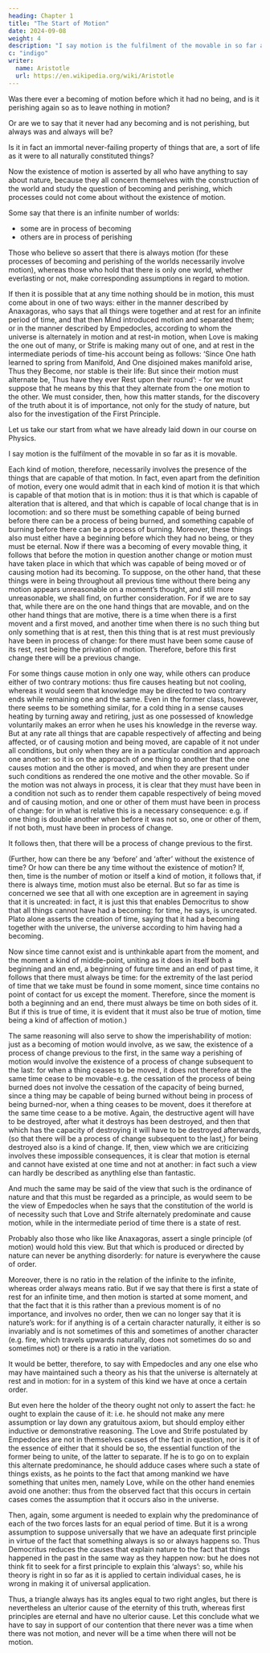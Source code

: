 ```yaml
---
heading: Chapter 1
title: "The Start of Motion"
date: 2024-09-08
weight: 4
description: "I say motion is the fulfilment of the movable in so far as it is movable."
c: "indigo"
writer:
  name: Aristotle 
  url: https://en.wikipedia.org/wiki/Aristotle
---
```




Was there ever a becoming of motion before which it had no being, and is it perishing again so as to leave nothing in motion? 

Or are we to say that it never had any becoming and is not perishing, but always was and always will be? 

Is it in fact an immortal never-failing property of things that are, a sort of life as it were to all naturally constituted things? 

Now the existence of motion is asserted by all who have anything to say about nature, because they all concern themselves with the construction of the world and study the question of becoming and perishing, which processes could not come about without the existence of motion. 

Some say that there is an infinite number of worlds:
- some are in process of becoming 
- others are in process of perishing

Those who believe so assert that there is always motion (for these processes of becoming and perishing of the worlds necessarily involve motion), whereas those who hold that there is only one world, whether everlasting or not, make corresponding assumptions in regard to motion.

If then it is possible that at any time nothing should be in motion, this must come about in one of two ways: either in the manner described by Anaxagoras, who says that all things were together and at rest for
an infinite period of time, and that then Mind introduced motion and separated them; or
in the manner described by Empedocles, according to whom the universe is alternately
in motion and at rest-in motion, when Love is making the one out of many, or Strife is
making many out of one, and at rest in the intermediate periods of time-his account
being as follows: ‘Since One hath learned to spring from Manifold, And One disjoined
makes manifold arise, Thus they Become, nor stable is their life: But since their motion
must alternate be, Thus have they ever Rest upon their round’: - for we must suppose
that he means by this that they alternate from the one motion to the other. We must
consider, then, how this matter stands, for the discovery of the truth about it is of
importance, not only for the study of nature, but also for the investigation of the First
Principle.

Let us take our start from what we have already laid down in our course on Physics.

I say motion is the fulfilment of the movable in so far as it is movable. 

Each kind of
motion, therefore, necessarily involves the presence of the things that are capable of that
motion. In fact, even apart from the definition of motion, every one would admit that in
each kind of motion it is that which is capable of that motion that is in motion: thus it is
that which is capable of alteration that is altered, and that which is capable of local
change that is in locomotion: and so there must be something capable of being burned
before there can be a process of being burned, and something capable of burning before
there can be a process of burning. Moreover, these things also must either have a
beginning before which they had no being, or they must be eternal. Now if there was a
becoming of every movable thing, it follows that before the motion in question another
change or motion must have taken place in which that which was capable of being
moved or of causing motion had its becoming. To suppose, on the other hand, that these
things were in being throughout all previous time without there being any motion
appears unreasonable on a moment’s thought, and still more unreasonable, we shall
find, on further consideration. For if we are to say that, while there are on the one hand
things that are movable, and on the other hand things that are motive, there is a time
when there is a first movent and a first moved, and another time when there is no such
thing but only something that is at rest, then this thing that is at rest must previously
have been in process of change: for there must have been some cause of its rest, rest being the privation of motion. Therefore, before this first change there will be a previous change.

For some things cause motion in only one way, while others can produce either
of two contrary motions: thus fire causes heating but not cooling, whereas it would seem
that knowledge may be directed to two contrary ends while remaining one and the same.
Even in the former class, however, there seems to be something similar, for a cold thing
in a sense causes heating by turning away and retiring, just as one possessed of
knowledge voluntarily makes an error when he uses his knowledge in the reverse way.
But at any rate all things that are capable respectively of affecting and being affected, or
of causing motion and being moved, are capable of it not under all conditions, but only
when they are in a particular condition and approach one another: so it is on the
approach of one thing to another that the one causes motion and the other is moved, and
when they are present under such conditions as rendered the one motive and the other
movable. So if the motion was not always in process, it is clear that they must have been
in a condition not such as to render them capable respectively of being moved and of
causing motion, and one or other of them must have been in process of change: for in
what is relative this is a necessary consequence: e.g. if one thing is double another when
before it was not so, one or other of them, if not both, must have been in process of
change. 

It follows then, that there will be a process of change previous to the first.

(Further, how can there be any ‘before’ and ‘after’ without the existence of time? Or
how can there be any time without the existence of motion? If, then, time is the number
of motion or itself a kind of motion, it follows that, if there is always time, motion must
also be eternal. But so far as time is concerned we see that all with one exception are in
agreement in saying that it is uncreated: in fact, it is just this that enables Democritus to
show that all things cannot have had a becoming: for time, he says, is uncreated. Plato
alone asserts the creation of time, saying that it had a becoming together with the
universe, the universe according to him having had a becoming. 

Now since time cannot
exist and is unthinkable apart from the moment, and the moment a kind of middle-point,
uniting as it does in itself both a beginning and an end, a beginning of future time and
an end of past time, it follows that there must always be time: for the extremity of the
last period of time that we take must be found in some moment, since time contains no
point of contact for us except the moment. Therefore, since the moment is both a
beginning and an end, there must always be time on both sides of it. But if this is true of
time, it is evident that it must also be true of motion, time being a kind of affection of
motion.)

The same reasoning will also serve to show the imperishability of motion: just
as a becoming of motion would involve, as we saw, the existence of a process of change
previous to the first, in the same way a perishing of motion would involve the existence
of a process of change subsequent to the last: for when a thing ceases to be moved, it
does not therefore at the same time cease to be movable-e.g. the cessation of the process
of being burned does not involve the cessation of the capacity of being burned, since a
thing may be capable of being burned without being in process of being burned-nor,
when a thing ceases to be movent, does it therefore at the same time cease to a be
motive. Again, the destructive agent will have to be destroyed, after what it destroys has
been destroyed, and then that which has the capacity of destroying it will have to be destroyed afterwards, (so that there will be a process of change subsequent to the last,) for being destroyed also is a kind of change. If, then, view which we are criticizing involves these impossible consequences, it is clear that motion is eternal and cannot have existed at one time and not at another: in fact such a view can hardly be described as anythling else than fantastic.

And much the same may be said of the view that such is the ordinance of nature and that this must be regarded as a principle, as would seem to be the view of Empedocles when he says that the constitution of the world is of necessity such that Love and Strife alternately predominate and cause motion, while in the intermediate period of time there is a state of rest.

Probably also those who like like Anaxagoras, assert a single principle (of motion) would hold this view. But that which is produced or directed by nature can never be anything disorderly: for nature is everywhere the cause of order.

Moreover, there is no ratio in the relation of the infinite to the infinite, whereas order always means
ratio. But if we say that there is first a state of rest for an infinite time, and then motion
is started at some moment, and that the fact that it is this rather than a previous moment
is of no importance, and involves no order, then we can no longer say that it is nature’s
work: for if anything is of a certain character naturally, it either is so invariably and is
not sometimes of this and sometimes of another character (e.g. fire, which travels
upwards naturally, does not sometimes do so and sometimes not) or there is a ratio in
the variation.

It would be better, therefore, to say with Empedocles and any one else who may have maintained such a theory as his that the universe is alternately at rest and in motion: for in a system of this kind we have at once a certain order. 

But even here the holder of the theory ought not only to assert the fact: he ought to explain the cause of it:
i.e. he should not make any mere assumption or lay down any gratuitous axiom, but should employ either inductive or demonstrative reasoning. The Love and Strife postulated by Empedocles are not in themselves causes of the fact in question, nor is it of the essence of either that it should be so, the essential function of the former being to unite, of the latter to separate. If he is to go on to explain this alternate predominance, he should adduce cases where such a state of things exists, as he points to the fact that among mankind we have something that unites men, namely Love, while on the other hand enemies avoid one another: thus from the observed fact that this occurs in certain cases comes the assumption that it occurs also in the universe. 

Then, again, some argument is needed to explain why the predominance of each of the two forces lasts for an equal period of time. But it is a wrong assumption to suppose universally that we have an adequate first principle in virtue of the fact that something always is so or always happens so. Thus Democritus reduces the causes that explain nature to the fact that things happened in the past in the same way as they happen now: but he does not think fit to seek for a first principle to explain this ‘always’: so, while his theory is right in so far as it is applied to certain individual cases, he is wrong in making it of universal application. 

Thus, a triangle always has its angles equal to two right angles, but there is
nevertheless an ulterior cause of the eternity of this truth, whereas first principles are
eternal and have no ulterior cause. Let this conclude what we have to say in support of
our contention that there never was a time when there was not motion, and never will be
a time when there will not be motion.
